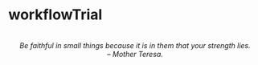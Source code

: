 # workflowTrial
<!-- QUOTE:START -->
<p align="center"><br><i>Be faithful in small things because it is in them that your strength lies.</i><br><i>– Mother Teresa.</i><br></p>
<!-- QUOTE:END -->

